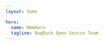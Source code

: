 ```yaml
---
layout: home

hero:
  name: Members
  tagline: BugDuck Open Source Team
---
```


<script setup>
import { VPTeamMembers } from 'vitepress/theme'

const members = [
  {
    avatar: 'https://avatars.githubusercontent.com/u/78635021?v=4',
    name: 'Liu Chenyang',
    title: 'Creator',
    links: [
      { icon: 'github', link: 'https://github.com/sheepbox8646' },
      { icon: 'twitter', link: 'https://twitter.com/AcboxSky' }
    ]
  },
  {
    avatar: 'https://avatars.githubusercontent.com/u/57032603?v=4',
    name: '27Onion Nebell',
    title: 'Programmer',
    links: [
      { icon: 'github', link: 'https://github.com/onion108' },
      { icon: 'twitter', link: 'https://twitter.com/2Nebell' }
    ]
  },
  {
    avatar: 'https://avatars.githubusercontent.com/u/56634385?v=4',
    name: 'Sam Zhang',
    title: 'Programmer',
    links: [
      { icon: 'github', link: 'https://github.com/samzhangjy' },
      { icon: 'twitter', link: 'https://twitter.com/samzhangjy' }
    ]
  },
  {
    avatar: 'https://avatars.githubusercontent.com/u/110272607?v=4',
    name: 'PrairieFire2b',
    title: 'Programmer',
    links: [
      { icon: 'github', link: 'https://github.com/PrairieFire2b' },
    ]
  },
  {
    avatar: 'https://avatars.githubusercontent.com/u/73536163?v=4',
    name: 'Shizuku',
    title: 'Documentation',
    links: [
      { icon: 'github', link: 'https://github.com/ifshizuku' },
      { icon: 'twitter', link: 'https://twitter.com/ifszk' }
    ]
  },
]
</script>

<VPTeamMembers :members="members" />
